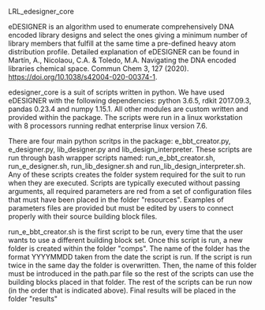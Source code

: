 
LRL_edesigner_core

eDESIGNER is an algorithm used to enumerate comprehensively DNA encoded library designs and select the ones giving a minimum number of library members that fulfill at the same time a pre-defined heavy atom distribution profile. Detailed explanation of eDESIGNER can be found in Martín, A., Nicolaou, C.A. & Toledo, M.A. Navigating the DNA encoded libraries chemical space. Commun Chem 3, 127 (2020). https://doi.org/10.1038/s42004-020-00374-1.

edesigner_core is a suit of scripts written in python. We have used eDESIGNER with the following dependencies: python 3.6.5, rdkit 2017.09.3, pandas 0.23.4 and numpy 1.15.1. All other modules are custom written and provided within the package. The scripts were run in a linux workstation with 8 processors running redhat enterprise linux version 7.6.

There are four main python scritps in the package: e_bbt_creator.py, e_designer.py, lib_designer.py and lib_design_interpreter. These scripts are run through bash wrapper scripts named: run_e_bbt_creator.sh, run_e_designer.sh, run_lib_designer.sh and run_lib_design_interpreter.sh. Any of these scripts creates the folder system required for the suit to run when they are executed. Scripts are typically executed without passing arguments, all required parameters are red from a set of configuration files that must have been placed in the folder "resources". Examples of parameters files are provided but must be edited by users to connect properly with their source building block files.

run_e_bbt_creator.sh is the first script to be run, every time that the user wants to use a different building block set. Once this script is run, a new folder is created within the folder "comps". The name of the folder has the format YYYYMMDD taken from the date the script is run. If the script is run twice in the same day the folder is overwritten. Then, the name of this folder must be introduced in the path.par file so the rest of the scripts can use the building blocks placed in that folder. The rest of the scripts can be run now (in the order that is indicated above). Final results will be placed in the folder "results"
